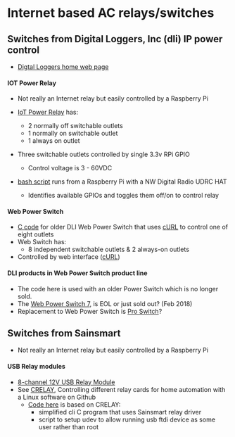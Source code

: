 # Internet based AC relays/switches

## Switches from Digital Loggers, Inc (dli) IP power control
* [Digtal Loggers home web page](https://dlidirect.com/)

#### IOT Power Relay
* Not really an Internet relay but easily controlled by a Raspberry Pi
* [IoT Power Relay](https://dlidirect.com/products/iot-power-relay) has:
  * 2 normally off switchable outlets
  * 1 normally on switchable outlet
  * 1 always on outlet
* Three switchable outlets controlled by single 3.3v RPi GPIO
  * Control voltage is 3 - 60VDC

* [bash script](https://github.com/n7nix/webswitch/blob/master/dli/iot_power_relay/gpiodli_relay.sh) runs from a Raspberry Pi with a NW Digital Radio UDRC HAT
  * Identifies available GPIOs and toggles them off/on to control relay


#### Web Power Switch

* [C code](https://github.com/n7nix/webswitch/tree/master/dli/web_power_switch) for older DLI Web Power Switch that uses [cURL](https://en.wikipedia.org/wiki/CURL) to control one of eight outlets
* Web Switch has:
  * 8 independent switchable outlets & 2 always-on outlets
* Controlled by web interface ([cURL](https://en.wikipedia.org/wiki/CURL))

#### DLI products in Web Power Switch product line
* The code here is used with an older Power Switch which is no longer sold.
* The [Web Power Switch 7](https://dlidirect.com/products/web-power-switch-7), is EOL or just sold out? (Feb 2018)
* Replacement to Web Power Switch is [Pro Switch](https://dlidirect.com/products/new-pro-switch)?

## Switches from Sainsmart
* Not really an Internet relay but easily controlled by a Raspberry Pi

#### USB Relay modules
* [8-channel 12V USB Relay Module](https://www.sainsmart.com/products/8-channel-12v-usb-relay-module)
* See [CRELAY](http://ondrej1024.github.io/crelay/), Controlling different relay cards for home automation with a Linux software on Github
  * [Code here](https://github.com/n7nix/webswitch/tree/master/sainsmart) is based on CRELAY:
    * simplified cli C program that uses Sainsmart relay driver
    * script to setup udev to allow running usb ftdi device as some user rather than root
